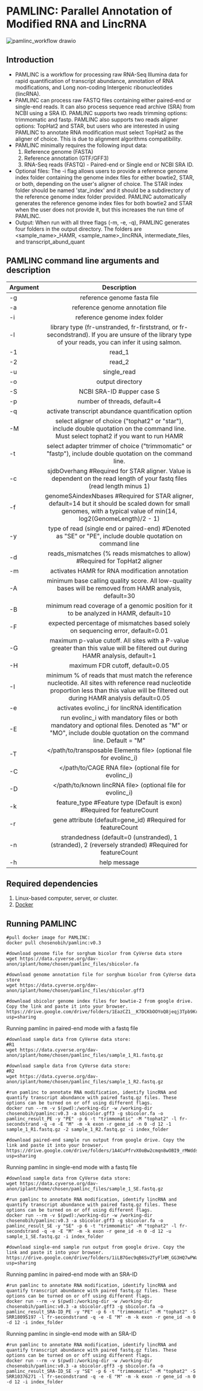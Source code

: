 # PAMLINC: Parallel Annotation of Modified RNA and LincRNA

![pamlinc_workflow drawio](https://github.com/chosenobih/pamlinc/assets/50637858/2465bfb4-2c3f-4f70-a69d-041288caf2df)

## Introduction

* PAMLINC is a workflow for processing raw RNA-Seq Illumina data for rapid quantification of transcript abundance, annotation of RNA modifications, and Long non-coding Intergenic ribonucleotides (lincRNA).
* PAMLINC can process raw FASTQ files containing either paired-end or single-end reads. It can also process sequence read archive (SRA) from NCBI using a SRA ID. PAMLINC supports two reads trimming options: trimmomatic and fastp. PAMLINC also supports two reads aligner options: TopHat2 and STAR, but users who are interested in using PAMLINC to annotate RNA modification must select TopHat2 as the aligner of choice. This is due to alignment algorithms compatibility.
* PAMLINC minimally requires the following input data:
  1. Reference genome (FASTA)
  2. Reference annotation (GTF/GFF3)
  3. RNA-Seq reads (FASTQ) - Paired-end or Single end or NCBI SRA ID.
* Optional files: The -i flag allows users to provide a reference genome index folder containing the genome index files for either bowtie2, STAR, or both, depending on the user's aligner of choice. The STAR index folder should be named 'star_index' and it should be a subdirectory of the reference genome index folder provided. PAMLINC automatically generates the reference genome index files for both bowtie2 and STAR when the user does not provide it, but this increases the run time of PAMLINC.
* Output: When run with all three flags (-m, -e, -q), PAMLINC generates four folders in the output directory. The folders are <sample_name>_HAMR, <sample_name>_lincRNA, intermediate_files, and transcript_abund_quant


PAMLINC command line arguments and description
-----------------------------------------------------------------------------------------------------------------------------------------------------------------------------------------------------
| Argument      | Description                                                                                                                                                                       |
| ------------- |:---------------------------------------------------------------------------------------------------------------------------------------------------------------------------------:|
| -g            | reference genome fasta file                                                                                                                                                       |
| -a            | reference genome annotation file                                                                                                                                                  |
| -i            | reference genome index folder                                                                                                                                                     |
| -l            | library type  (fr-unstranded, fr-firststrand, or fr-secondstrand). If you are unsure of the library type of your reads, you can infer it using salmon.                            |
| -1            | read_1                                                                                                                                                                            |
| -2            | read_2                                                                                                                                                                            |
| -u            | single_read                                                                                                                                                                       |
| -o            | output directory                                                                                                                                                                  |
| -S            | NCBI SRA-ID #upper case S                                                                                                                                                         |
| -p            | number of threads, default=4                                                                                                                                                      |
| -q            | activate transcript abundance quantification option                                                                                                                               |
| -M            | select aligner of choice ("tophat2" or "star"), include double quotation on the command line. Must select tophat2 if you want to run HAMR                                         |
| -t            | select adapter trimmer of choice ("trimmomatic" or "fastp"), include double quotation on the command line.                                                                        |
| -c            | sjdbOverhang #Required for STAR aligner. Value is dependent on the read length of your fastq files (read length minus 1)                                                          |
| -f            | genomeSAindexNbases #Required for STAR aligner, default=14 but it should be scaled down for small genomes, with a typical value of min(14, log2(GenomeLength)/2 - 1)              |
| -y            | type of read (single end or paired-end) #Denoted as "SE" or "PE", include double quotation on command line                                                                        |
| -d            | reads_mismatches (% reads mismatches to allow) #Required for TopHat2 aligner                                                                                                      |
| -m            | activates HAMR for RNA modification annotation                                                                                                                                    |
| -A            | minimum base calling quality score. All low-quality bases will be removed from HAMR analysis, default=30                                                                          | 
| -B            | minimum read coverage of a genomic position for it to be analyzed in HAMR, default=10                                                                                             |
| -F            | expected percentage of mismatches based solely on sequencing error, default=0.01                                                                                                  |
| -G            | maximum p-value cutoff. All sites with a P-value greater than this value will be filtered out during HAMR analysis, default=1                                                     |
| -H            | maximum FDR cutoff, default=0.05                                                                                                                                                  |
| -I            | minimum % of reads that must match the reference nucleotide. All sites with reference read nucleotide proportion less than this value will be filtered out during HAMR analysis default=0.05   |
| -e            | activates evolinc_i for lincRNA identification                                                                                                                                    |
| -E            | run evolinc_i with mandatory files or both mandatory and optional files. Denoted as "M" or "MO", include double quotation on the command line. Default = "M"                      |
| -T            | </path/to/transposable Elements file> (optional file for evolinc_i)                                                                                                               |
| -C            | </path/to/CAGE RNA file> (optional file for evolinc_i)                                                                                                                            |
| -D            | </path/to/known lincRNA file> (optional file for evolinc_i)                                                                                                                       |
| -k            | feature_type #Feature type (Default is exon) #Required for featureCount                                                                                                           |
| -r            | gene attribute (default=gene_id) #Required for featureCount                                                                                                                       |
| -n            | strandedness (default=0 (unstranded), 1 (stranded), 2 (reversely stranded) #Required for featureCount                                                                             |
| -h            | help message                                                                                                                                                                      |

Required dependencies
--------------------
1. Linux-based computer, server, or cluster.
2. [Docker](https://docs.docker.com/engine/install/)

Running PAMLINC
-----------------------

```
#pull docker image for PAMLINC:  
docker pull chosenobih/pamlinc:v0.3
```  

```
#download genome file for sorghum bicolor from CyVerse data store
wget https://data.cyverse.org/dav-anon/iplant/home/chosen/pamlinc_files/sbicolor.fa
```
```
#download genome annotation file for sorghum bicolor from CyVerse data store
wget https://data.cyverse.org/dav-anon/iplant/home/chosen/pamlinc_files/sbicolor.gff3
```
```
#download sbicolor genome index files for bowtie-2 from google drive. Copy the link and paste it into your browser.
https://drive.google.com/drive/folders/1EazCZ1__K7DCKbOOYoQ8jeqj3Tpb9KrR?usp=sharing
```
Running pamlinc in paired-end mode with a fastq file
```
#download sample data from CyVerse data store:
#R1
wget https://data.cyverse.org/dav-anon/iplant/home/chosen/pamlinc_files/sample_1_R1.fastq.gz
```
```
#download sample data from CyVerse data store:
#R2
wget https://data.cyverse.org/dav-anon/iplant/home/chosen/pamlinc_files/sample_1_R2.fastq.gz
```

```
#run pamlinc to annotate RNA modification, identify lincRNA and quantify transcript abundance with paired fastq.gz files. These options can be turned on or off using different flags.
docker run --rm -v $(pwd):/working-dir -w /working-dir chosenobih/pamlinc:v0.3 -a sbicolor.gff3 -g sbicolor.fa -o pamlinc_result_PE -y "PE" -p 6 -t "trimmomatic" -M "tophat2" -l fr-secondstrand -q -e -E "M" -m -k exon -r gene_id -n 0 -d 12 -1 sample_1_R1.fastq.gz -2 sample_1_R2.fastq.gz -i index_folder
```
```
#download paired-end sample run output from google drive. Copy the link and paste it into your browser.
https://drive.google.com/drive/folders/1A4CuPfrvX0oBw2cmqn8wOBI9_rMWdds0?usp=sharing
```

Running pamlinc in single-end mode with a fastq file
```
#download sample data from CyVerse data store:
wget https://data.cyverse.org/dav-anon/iplant/home/chosen/pamlinc_files/sample_1_SE.fastq.gz
```
```
#run pamlinc to annotate RNA modification, identify lincRNA and quantify transcript abundance with paired fastq.gz files. These options can be turned on or off using different flags.
docker run --rm -v $(pwd):/working-dir -w /working-dir chosenobih/pamlinc:v0.3 -a sbicolor.gff3 -g sbicolor.fa -o pamlinc_result_SE -y "SE" -p 6 -t "trimmomatic" -M "tophat2" -l fr-secondstrand -q -e -E "M" -m -k exon -r gene_id -n 0 -d 12 -u sample_1_SE.fastq.gz -i index_folder
```
```
#download single-end sample run output from google drive. Copy the link and paste it into your browser.
https://drive.google.com/drive/folders/1iLB7Gec9qB6Sv2TyFlHM_GG3HQ7wPWa9?usp=sharing
```

Running pamlinc in paired-end mode with an SRA-ID
```
#run pamlinc to annotate RNA modification, identify lincRNA and quantify transcript abundance with paired fastq.gz files. These options can be turned on or off using different flags.
docker run --rm -v $(pwd):/working-dir -w /working-dir chosenobih/pamlinc:v0.3 -a sbicolor.gff3 -g sbicolor.fa -o pamlinc_result_SRA-ID_PE -y "PE" -p 6 -t "trimmomatic" -M "tophat2" -S SRR18095197 -l fr-secondstrand -q -e -E "M" -m -k exon -r gene_id -n 0 -d 12 -i index_folder
```

Running pamlinc in single-end mode with an SRA-ID
```
#run pamlinc to annotate RNA modification, identify lincRNA and quantify transcript abundance with paired fastq.gz files. These options can be turned on or off using different flags.
docker run --rm -v $(pwd):/working-dir -w /working-dir chosenobih/pamlinc:v0.3 -a sbicolor.gff3 -g sbicolor.fa -o pamlinc_result_SRA-ID_SE -y "SE" -p 6 -t "trimmomatic" -M "tophat2" -S SRR10376271 -l fr-secondstrand -q -e -E "M" -m -k exon -r gene_id -n 0 -d 12 -i index_folder
```
